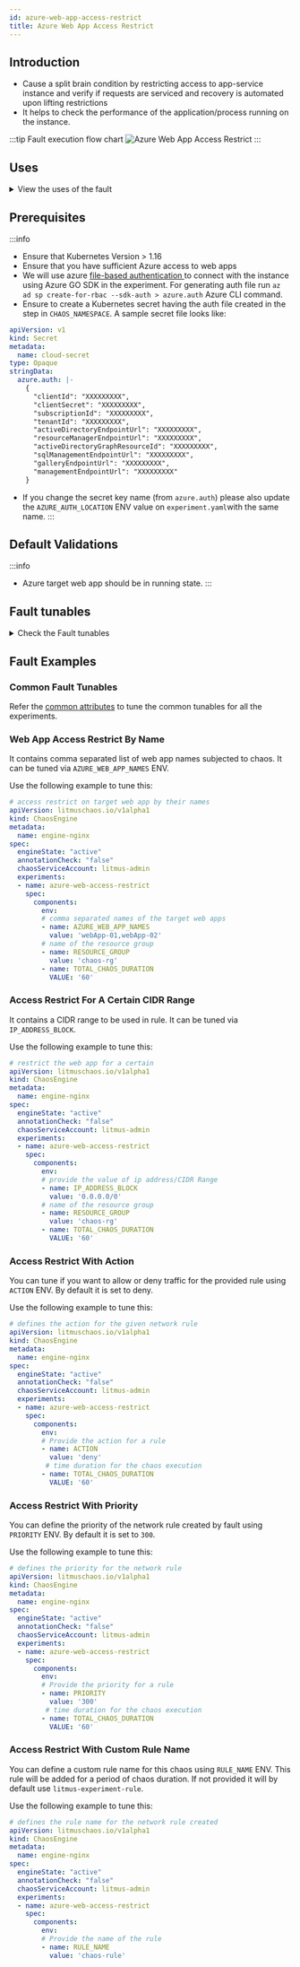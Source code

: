 ```yaml
---
id: azure-web-app-access-restrict
title: Azure Web App Access Restrict
---
```


## Introduction
- Cause a split brain condition by restricting access to app-service instance and verify if requests are serviced and recovery is automated upon lifting restrictions
- It helps to check the performance of the application/process running on the instance.

:::tip Fault execution flow chart
![Azure Web App Access Restrict](./static/images/azure-web-app-access-restrict.png)
:::

## Uses
<details>
<summary>View the uses of the fault</summary>
<div>
Coming soon.
</div>
</details>

## Prerequisites
:::info
- Ensure that Kubernetes Version > 1.16
- Ensure that you have sufficient Azure access to web apps 
- We will use azure [ file-based authentication ](https://docs.microsoft.com/en-us/azure/developer/go/azure-sdk-authorization#use-file-based-authentication) to connect with the instance using Azure GO SDK in the experiment. For generating auth file run `az ad sp create-for-rbac --sdk-auth > azure.auth` Azure CLI command.
- Ensure to create a Kubernetes secret having the auth file created in the step in `CHAOS_NAMESPACE`. A sample secret file looks like:
```yaml
apiVersion: v1
kind: Secret
metadata:
  name: cloud-secret
type: Opaque
stringData:
  azure.auth: |-
    {
      "clientId": "XXXXXXXXX",
      "clientSecret": "XXXXXXXXX",
      "subscriptionId": "XXXXXXXXX",
      "tenantId": "XXXXXXXXX",
      "activeDirectoryEndpointUrl": "XXXXXXXXX",
      "resourceManagerEndpointUrl": "XXXXXXXXX",
      "activeDirectoryGraphResourceId": "XXXXXXXXX",
      "sqlManagementEndpointUrl": "XXXXXXXXX",
      "galleryEndpointUrl": "XXXXXXXXX",
      "managementEndpointUrl": "XXXXXXXXX"
    }
```
- If you change the secret key name (from `azure.auth`) please also update the `AZURE_AUTH_LOCATION` ENV value on `experiment.yaml`with the same name.
:::

## Default Validations
:::info
- Azure target web app should be in running state.
:::

## Fault tunables
<details>
    <summary>Check the Fault tunables</summary>
    <h2>Mandatory Fields</h2>
    <table>
        <tr>
            <th> Variables </th>
            <th> Description </th>
            <th> Notes </th>
        </tr>
        <tr> 
            <td> AZURE_WEB_APP_NAMES </td>
            <td> Name of azure web app services to target.</td>
            <td> Provide comma-separated names of the web apps </td>
        </tr>
        <tr>
            <td> RESOURCE_GROUP </td>
            <td> The resource group of the target web app</td>
            <td> </td>
        </tr> 
    </table>
    <h2>Optional Fields</h2>
    <table>
        <tr>
            <th> Variables </th>
            <th> Description </th>
            <th> Notes </th>
        </tr>
        <tr>
            <td> RULE_NAME </td>
            <td> Provide the rule name that should be added as part of chaos injection</td>
            <td> If not provided it will use a default name <code>litmus-experiment-rule</code></td>
        </tr>
        <tr>
            <td> IP_ADDRESS_BLOCK </td>
            <td> Provide the IP address/CIDR Range for the rule</td>
            <td>  Default is <code>0.0.0.0/0</code></td>
        </tr>
        <tr>
            <td> ACTION </td>
            <td> Provide the action you want to perfrom with the rule</td>
            <td> Accepts "allow"/"deny". Default is "deny"</td>
        </tr>
        <tr>
            <td> PRIORITY </td>
            <td> Provide the priority of the rule. Lower the number higher the priority and vice versa</td>
            <td>  Default is "300". For more info <a herf="https://learn.microsoft.com/en-us/azure/virtual-network/network-security-groups-overview">refer</a></td>
        </tr>
        <tr> 
            <td> TOTAL_CHAOS_DURATION </td>
            <td> The total time duration for chaos insertion (sec) </td>
            <td> Defaults to 30s </td>
        </tr>
        <tr> 
            <td> CHAOS_INTERVAL </td>
            <td> The interval (in sec) between successive instance poweroff.</td>
            <td> Defaults to 30s </td>
        </tr>
        <tr>
            <td> SEQUENCE </td>
            <td> It defines sequence of chaos execution for multiple instance</td>
            <td> Default value: parallel. Supported: serial, parallel </td>
        </tr>
        <tr>
            <td> RAMP_TIME </td>
            <td> Period to wait before and after injection of chaos in sec </td>
            <td> Eg: 30 </td>
        </tr>
    </table>
</details>

## Fault Examples

### Common Fault Tunables

Refer the [common attributes](../common-tunables-for-all-experiments) to tune the common tunables for all the experiments.

### Web App Access Restrict By Name

It contains comma separated list of web app names subjected to chaos. It can be tuned via `AZURE_WEB_APP_NAMES` ENV.

Use the following example to tune this:

[embedmd]:# (./static/manifests/azure-web-access-restrict/azure-web-app-name.yaml yaml)
```yaml
# access restrict on target web app by their names
apiVersion: litmuschaos.io/v1alpha1
kind: ChaosEngine
metadata:
  name: engine-nginx
spec:
  engineState: "active"
  annotationCheck: "false"
  chaosServiceAccount: litmus-admin
  experiments:
  - name: azure-web-access-restrict
    spec:
      components:
        env:
        # comma separated names of the target web apps
        - name: AZURE_WEB_APP_NAMES
          value: 'webApp-01,webApp-02'
        # name of the resource group
        - name: RESOURCE_GROUP
          value: 'chaos-rg'
        - name: TOTAL_CHAOS_DURATION
          VALUE: '60'
```


### Access Restrict For A Certain CIDR Range

It contains a CIDR range to be used in rule. It can be tuned via `IP_ADDRESS_BLOCK`.

Use the following example to tune this:

[embedmd]:# (./static/manifests/azure-web-access-restrict/ip-address-block.yaml yaml)
```yaml
# restrict the web app for a certain 
apiVersion: litmuschaos.io/v1alpha1
kind: ChaosEngine
metadata:
  name: engine-nginx
spec:
  engineState: "active"
  annotationCheck: "false"
  chaosServiceAccount: litmus-admin
  experiments:
  - name: azure-web-access-restrict
    spec:
      components:
        env:
        # provide the value of ip address/CIDR Range
        - name: IP_ADDRESS_BLOCK
          value: '0.0.0.0/0'
        # name of the resource group
        - name: RESOURCE_GROUP
          value: 'chaos-rg'
        - name: TOTAL_CHAOS_DURATION
          VALUE: '60'
```

### Access Restrict With Action

You can tune if you want to allow or deny traffic for the provided rule using `ACTION` ENV. By default it is set to deny.

Use the following example to tune this:

[embedmd]:# (./static/manifests/azure-web-access-restrict/action.yaml yaml)
```yaml
# defines the action for the given network rule
apiVersion: litmuschaos.io/v1alpha1
kind: ChaosEngine
metadata:
  name: engine-nginx
spec:
  engineState: "active"
  annotationCheck: "false"
  chaosServiceAccount: litmus-admin
  experiments:
  - name: azure-web-access-restrict
    spec:
      components:
        env:
        # Provide the action for a rule
        - name: ACTION
          value: 'deny'
         # time duration for the chaos execution
        - name: TOTAL_CHAOS_DURATION
          VALUE: '60'
```

### Access Restrict With Priority

You can define the priority of the network rule created by fault using `PRIORITY` ENV. By default it is set to `300`.

Use the following example to tune this:

[embedmd]:# (./static/manifests/azure-web-access-restrict/priority.yaml yaml)
```yaml
# defines the priority for the network rule
apiVersion: litmuschaos.io/v1alpha1
kind: ChaosEngine
metadata:
  name: engine-nginx
spec:
  engineState: "active"
  annotationCheck: "false"
  chaosServiceAccount: litmus-admin
  experiments:
  - name: azure-web-access-restrict
    spec:
      components:
        env:
        # Provide the priority for a rule
        - name: PRIORITY
          value: '300'
         # time duration for the chaos execution
        - name: TOTAL_CHAOS_DURATION
          VALUE: '60'
```

### Access Restrict With Custom Rule Name

You can define a custom rule name for this chaos using `RULE_NAME` ENV. This rule will be added for a period of chaos duration. If not provided it will by default use `litmus-experiment-rule`.

Use the following example to tune this:

[embedmd]:# (./static/manifests/azure-web-access-restrict/rule-name.yaml yaml)
```yaml
# defines the rule name for the network rule created
apiVersion: litmuschaos.io/v1alpha1
kind: ChaosEngine
metadata:
  name: engine-nginx
spec:
  engineState: "active"
  annotationCheck: "false"
  chaosServiceAccount: litmus-admin
  experiments:
  - name: azure-web-access-restrict
    spec:
      components:
        env:
        # Provide the name of the rule
        - name: RULE_NAME
          value: 'chaos-rule'
```
